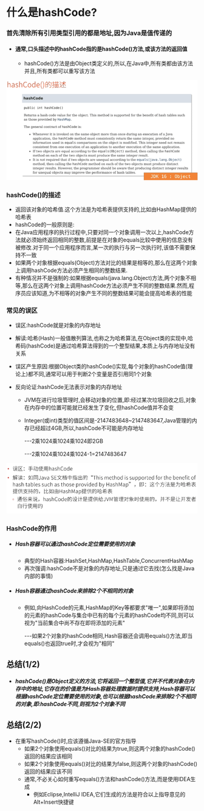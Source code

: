 # 什么是hashCode?

### 首先清除所有引用类型引用的都是地址,因为Java是值传递的

- #### 通常,口头描述中的hashCode指的是hashCode()方法,或该方法的返回值

  - hashCode()方法是由Object类定义的,所以,在Java中,所有类都由该方法并且,所有类都可以重写该方法

![image-20221018125327846](images/image-20221018125327846.png)

### hashCode()的描述

- 返回该对象的哈希值.这个方法是为哈希表提供支持的,比如由HashMap提供的哈希表
- hashCode的一般原则是:
- 在Java应用程序的执行过程中,只要对同一个对象调用一次以上,hashCode方法就必须始终返回相同的整数,前提是在对象的equals比较中使用的信息没有被修改.对于同一个应用程序而言,某一次的执行与另一次执行时,该值不需要保持不一致
- 如果两个对象根据equals(Object)方法对比的结果是相等的,那么在这两个对象上调用hashCode方法必须产生相同的整数结果.
- 有种情况并不是强制的:如果根据equals(java.lang.Object)方法,两个对象不相等,那么在这两个对象上调用hashCode方法必须产生不同的整数结果.然而,程序员应该知道,为不相等的对象产生不同的整数结果可能会提高哈希表的性能

### 常见的误区

- 误区:hashCode就是对象的内存地址
- 解读:哈希(Hash)一般值散列算法,也称之为哈希算法,在Object类的实现中,哈希码(hashCode)是通过哈希算法得到的一个整型结果,本质上与内存地址没有关系
- 误区产生原因:根据Object类的hashCode()实现,每个对象的hashCode值(理论上)都不同,通常可以用于判断2个变量是否引用同1个对象

- 反向论证:hashCode无法表示对象的内存地址

  - JVM在进行垃圾管理时,会移动对象的位置,即:经过某次垃圾回收之后,对象在内存中的位置可能就已经发生了变化,但hashCode值并不会变

  - Integer(或int)类型的值区间是-2147483648~2147483647,Java管理的内存已经超过4GB,所以,hashCode不可能是内存地址

    ---2乘1024乘1024乘1024即2GB

    ---2乘1024乘1024乘1024-1=2147483647

![image-20221018131237138](images/image-20221018131237138.png)

### HashCode的作用

- ##### Hash容器可以通过hashCode定位需要使用的对象

  - 典型的Hash容器:HashSet,HashMap,HashTable,ConcurrentHashMap
  - 再次强调:hashCode不是对象的内存地址,只是通过它去找(怎么找是Java内部的事情)

- ##### Hash容器通过hashCode来排除2个不相同的对象

  - 例如,向HashCode的元素,HashMap的Key等都要求"唯一",如果即将添加的元素的hashCode与集合中已有的每个元素的hashCode均不同,则可以视为"当前集合中尚不存在即将添加的元素"

    ---如果2个对象的hashCode相同,Hash容器还会调用equals()方法,即当equals()也返回true时,才会视为"相同"

## 总结(1/2)

- ##### hashCode()是Object定义的方法,它将返回一个整型值,它并不代表对象在内存中的地址,它存在的价值是为Hash容器处理数据时提供支持,Hash容器可以根据hashCode定位需要使用的对象,也可以根据hashCode来排除2个不相同的对象,即:hashCode不同,则视为2个对象不同

## 总结(2/2)

- 在重写hashCode()时,应该遵循Java-SE的官方指导
  - 如果2个对象使用equals()对比的结果为true,则这两个对象的hashCode()返回的结果应该相同
  - 如果2个对象使用equals()对比的结果为false,则这两个对象的hashCode()返回的结果应该不同
  - 通常,不必关心如何重写equals()方法和hashCode()方法,而是使用IDEA生成
    - 例如Eclipse,IntelliJ IDEA,它们生成的方法是符合以上指导意见的Alt+Insert快捷键